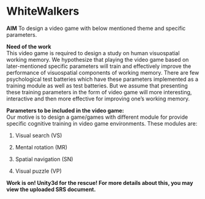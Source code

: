 # WhiteWalkers
<b>AIM</b>
To design a video game with below mentioned theme and specific parameters.

<b>Need of the work</b></br>
This video game is required to design a study on human visuospatial working memory. We hypothesize that playing the video game based on later-mentioned specific parameters will train and effectively improve the performance of visuospatial components of working memory. There are few psychological test batteries which have these parameters implemented as a training module as well as test batteries. But we assume that presenting these training parameters in the form of video game will more interesting, interactive and then more effective for improving one’s working memory.

<b>Parameters to be included in the video game: </b></br>
Our motive is to design a game/games with different module for provide specific cognitive training in video game environments.
These modules are:

1. Visual search (VS)

2. Mental rotation (MR)

3. Spatial navigation (SN)

4. Visual puzzle (VP)

<b>Work is on! Unity3d for the rescue! For more details about this, you may view the uploaded SRS document. </b>
